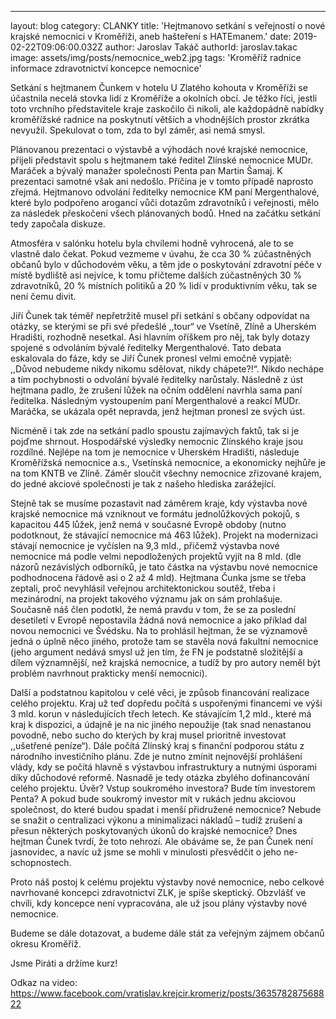 ---
layout: blog
category: CLANKY
title: 'Hejtmanovo setkání s veřejností o nové krajské nemocnici v Kroměříži, aneb hašteření s HATEmanem.'
date: 2019-02-22T09:06:00.032Z
author: Jaroslav Takáč
authorId: jaroslav.takac
image: assets/img/posts/nemocnice_web2.jpg
tags: 'Kroměříž radnice informace zdravotnictví koncepce nemocnice'

Setkání s hejtmanem Čunkem v hotelu U Zlatého kohouta v Kroměříži se účastnila necelá stovka lidí z Kroměříže a okolních obcí. Je těžko říci, jestli toto vrchního představitele kraje zaskočilo či nikoli, ale každopádně nabídky kroměřížské radnice na poskytnutí větších a vhodnějších prostor zkrátka nevyužil. Spekulovat o tom, zda to byl záměr, asi nemá smysl.

Plánovanou prezentaci o výstavbě a výhodách nové krajské nemocnice, přijeli představit spolu s hejtmanem také ředitel Zlínské nemocnice MUDr. Maráček a bývalý manažer společnosti Penta pan Martin Šamaj. K prezentaci samotné však ani nedošlo. Příčina je v tomto případě naprosto zřejmá. Hejtmanovo odvolání ředitelky nemocnice KM paní Mergenthalové, které bylo podpořeno arogancí vůči dotazům zdravotníků i veřejnosti, mělo za následek přeskočení všech plánovaných bodů. Hned na začátku setkání tedy započala diskuze.

Atmosféra v salónku hotelu byla chvílemi hodně vyhrocená, ale to se vlastně dalo čekat. Pokud vezmeme v úvahu, že cca 30 % zúčastněných občanů bylo v důchodovém věku, a těm jde o poskytování zdravotní péče v místě bydliště asi nejvíce, k tomu přičteme dalších zúčastněných 30 % zdravotníků, 20 % místních politiků a 20 % lidí v produktivním věku, tak se není čemu divit.

Jiří Čunek tak téměř nepřetržitě musel při setkání s občany odpovídat na otázky, se kterými se při své předešlé ,,tour“ ve Vsetíně, Zlíně a Uherském Hradišti, rozhodně nesetkal. Asi hlavním oříškem pro něj, tak byly dotazy spojené s odvoláním bývalé ředitelky Mergenthalové. Tato debata eskalovala do fáze, kdy se Jiří Čunek pronesl velmi emočně vypjatě: ,,Důvod nebudeme nikdy nikomu sdělovat, nikdy chápete?!“. Nikdo nechápe a tím pochybnosti o odvolání bývalé ředitelky narůstaly. Následně z úst hejtmana padlo, že zrušení lůžek na očním oddělení navrhla sama paní ředitelka. Následným vystoupením paní Mergenthalové a reakcí MUDr. Maráčka, se ukázala opět nepravda, jenž hejtman pronesl ze svých úst.

Nicméně i tak zde na setkání padlo spoustu zajímavých faktů, tak si je pojďme shrnout. Hospodářské výsledky nemocnic Zlínského kraje jsou rozdílné. Nejlépe na tom je nemocnice v Uherském Hradišti, následuje Kroměřížská nemocnice a.s., Vsetínská nemocnice, a ekonomicky nejhůře je na tom KNTB ve Zlíně. Záměr sloučit všechny nemocnice zřizované krajem, do jedné akciové společnosti je tak z našeho hlediska zarážející.

Stejně tak se musíme pozastavit nad záměrem kraje, kdy výstavba nové krajské nemocnice má vzniknout ve formátu jednolůžkových pokojů, s kapacitou 445 lůžek, jenž nemá v současné Evropě obdoby (nutno podotknout, že stávající nemocnice má 463 lůžek). Projekt na modernizaci stávají nemocnice je vyčíslen na 9,3 mld., přičemž výstavba nové nemocnice má podle velmi nepodložených projektů vyjít na 8 mld. (dle názorů nezávislých odborníků, je tato částka na výstavbu nové nemocnice podhodnocena řádově asi o 2 až 4 mld).
Hejtmana Čunka jsme se třeba zeptali, proč nevyhlásil veřejnou architektonickou soutěž, třeba i mezinárodní, na projekt takového významu jak on sám prohlašuje. Současně náš člen podotkl, že nemá pravdu v tom, že se za poslední desetiletí v Evropě nepostavila žádná nová nemocnice a jako příklad dal novou nemocnici ve Švédsku. Na to prohlásil hejtman, že se významově jedná o úplně něco jiného, protože tam se stavěla nová fakultní nemocnice (jeho argument nedává smysl už jen tím, že FN je podstatně složitější a dílem významnější, než krajská nemocnice, a tudíž by pro autory neměl být problém navrhnout prakticky menší nemocnici).

Další a podstatnou kapitolou v celé věci, je způsob financování realizace celého projektu. Kraj už teď dopředu počítá s uspořenými financemi ve výši 3 mld. korun v následujících třech letech. Ke stávajícím 1,2 mld., které má kraj k dispozici, a údajně je na nic jiného nepoužije (tak snad nenastanou povodně, nebo sucho do kterých by kraj musel prioritně investovat ,,ušetřené peníze“). Dále počítá Zlínský kraj s finanční podporou státu z národního investičního plánu. Zde je nutno zmínit nejnovější prohlášení vlády, kdy se počítá hlavně s výstavbou infrastruktury a nutnými úsporami díky důchodové reformě. Nasnadě je tedy otázka zbylého dofinancování celého projektu. Úvěr? Vstup soukromého investora? Bude tím investorem Penta? A pokud bude soukromý investor mít v rukách jednu akciovou společnost, do které budou spadat i menší přidružené nemocnice? Nebude se snažit o centralizaci výkonu a minimalizaci nákladů – tudíž zrušení a přesun některých poskytovaných úkonů do krajské nemocnice? Dnes hejtman Čunek tvrdí, že toto nehrozí. Ale obáváme se, že pan Čunek není jasnovidec, a navíc už jsme se mohli v minulosti přesvědčit o jeho ne-schopnostech.

Proto náš postoj k celému projektu výstavby nové nemocnice, nebo celkové navrhované koncepci zdravotnictví ZLK, je spíše skeptický. Obzvlášť ve chvíli, kdy koncepce není vypracována, ale už jsou plány výstavby nové nemocnice.

Budeme se dále dotazovat, a budeme dále stát za veřejným zájmem občanů okresu Kroměříž.

Jsme Piráti a držíme kurz!

Odkaz na video: https://www.facebook.com/vratislav.krejcir.kromeriz/posts/363578287568822
